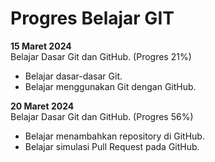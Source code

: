 # Progres Belajar GIT

**15 Maret 2024**<br>
Belajar Dasar Git dan GitHub. (Progres 21%)
* Belajar dasar-dasar Git.
* Belajar menggunakan Git dengan GitHub.
  
**20 Maret 2024**<br>
Belajar Dasar Git dan GitHub. (Progres 56%)
* Belajar menambahkan repository di GitHub.
* Belajar simulasi Pull Request pada GitHub.
